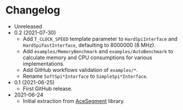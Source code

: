 # Changelog

* Unreleased
* 0.2 (2021-07-30)
    * Add `T_CLOCK_SPEED` template parameter to `HardSpiInterface` and
      `HardSpiFastInterface`, defaulting to 8000000 (8 MHz).
    * Add `examples/MemoryBenchmark` and `examples/AutoBenchmark` to
      calculate memory and CPU consumptions for various implementations.
    * Add GitHub workflows validation of `examples/*`.
    * Rename `SoftSpi*Interface` to `SimpleSpi*Interface`.
* 0.1 (2021-06-25)
    * First GitHub release.
* 2021-06-24
    * Initial extraction from
      [AceSegment](https://github.com/bxparks/AceSegment) library.
